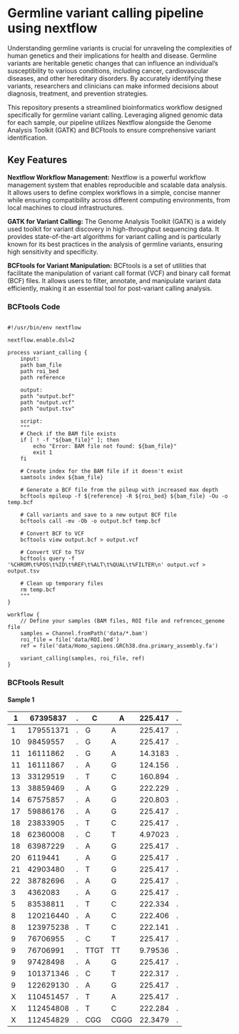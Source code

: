 # Germline variant calling pipeline using nextflow

Understanding germline variants is crucial for unraveling the complexities of human genetics and their implications for health and disease. Germline variants are heritable genetic changes that can influence an individual’s susceptibility to various conditions, including cancer, cardiovascular diseases, and other hereditary disorders. By accurately identifying these variants, researchers and clinicians can make informed decisions about diagnosis, treatment, and prevention strategies.

This repository presents a streamlined bioinformatics workflow designed specifically for germline variant calling. Leveraging aligned genomic data for each sample, our pipeline utilizes Nextflow alongside the Genome Analysis Toolkit (GATK) and BCFtools to ensure comprehensive variant identification.

## Key Features

**Nextflow Workflow Management:** Nextflow is a powerful workflow management system that enables reproducible and scalable data analysis. It allows users to define complex workflows in a simple, concise manner while ensuring compatibility across different computing environments, from local machines to cloud infrastructures.

**GATK for Variant Calling:** The Genome Analysis Toolkit (GATK) is a widely used toolkit for variant discovery in high-throughput sequencing data. It provides state-of-the-art algorithms for variant calling and is particularly known for its best practices in the analysis of germline variants, ensuring high sensitivity and specificity.

**BCFtools for Variant Manipulation:** BCFtools is a set of utilities that facilitate the manipulation of variant call format (VCF) and binary call format (BCF) files. It allows users to filter, annotate, and manipulate variant data efficiently, making it an essential tool for post-variant calling analysis.

### BCFtools Code 

```

#!/usr/bin/env nextflow

nextflow.enable.dsl=2

process variant_calling {
    input:
    path bam_file
    path roi_bed
    path reference

    output:
    path "output.bcf"
    path "output.vcf"
    path "output.tsv"

    script:
    """
    # Check if the BAM file exists
    if [ ! -f "${bam_file}" ]; then
        echo "Error: BAM file not found: ${bam_file}"
        exit 1
    fi

    # Create index for the BAM file if it doesn't exist
    samtools index ${bam_file}

    # Generate a BCF file from the pileup with increased max depth
    bcftools mpileup -f ${reference} -R ${roi_bed} ${bam_file} -Ou -o temp.bcf

    # Call variants and save to a new output BCF file
    bcftools call -mv -Ob -o output.bcf temp.bcf

    # Convert BCF to VCF
    bcftools view output.bcf > output.vcf

    # Convert VCF to TSV
    bcftools query -f '%CHROM\t%POS\t%ID\t%REF\t%ALT\t%QUAL\t%FILTER\n' output.vcf > output.tsv

    # Clean up temporary files
    rm temp.bcf
    """
}

workflow {
    // Define your samples (BAM files, ROI file and refrencec_genome file
    samples = Channel.fromPath('data/*.bam')
    roi_file = file('data/ROI.bed')
    ref = file('data/Homo_sapiens.GRCh38.dna.primary_assembly.fa')

    variant_calling(samples, roi_file, ref)
}

```

### BCFtools Result

#### Sample 1

|   1   |   67395837   |   .  |   C     |   A     |   225.417  |   .  |
|-------|--------------|------|---------|---------|------------|------|
|   1   |   179551371  |   .  |   G     |   A     |   225.417  |   .  |
|   10  |   98459557   |   .  |   G     |   A     |   225.417  |   .  |
|   11  |   16111862   |   .  |   G     |   A     |   14.3183  |   .  |
|   11  |   16111867   |   .  |   A     |   G     |   124.156  |   .  |
|   13  |   33129519   |   .  |   T     |   C     |   160.894  |   .  |
|   13  |   38859469   |   .  |   A     |   G     |   222.229  |   .  |
|   14  |   67575857   |   .  |   A     |   G     |   220.803  |   .  |
|   17  |   59886176   |   .  |   A     |   G     |   225.417  |   .  |
|   18  |   23833905   |   .  |   T     |   C     |   225.417  |   .  |
|   18  |   62360008   |   .  |   C     |   T     |   4.97023  |   .  |
|   18  |   63987229   |   .  |   A     |   G     |   225.417  |   .  |
|   20  |   6119441    |   .  |   A     |   G     |   225.417  |   .  |
|   21  |   42903480   |   .  |   T     |   G     |   225.417  |   .  |
|   22  |   38782696   |   .  |   A     |   G     |   225.417  |   .  |
|   3   |   4362083    |   .  |   A     |   G     |   225.417  |   .  |
|   5   |   83538811   |   .  |   T     |   C     |   222.334  |   .  |
|   8   |   120216440  |   .  |   A     |   C     |   222.406  |   .  |
|   8   |   123975238  |   .  |   T     |   C     |   222.141  |   .  |
|   9   |   76706955   |   .  |   C     |   T     |   225.417  |   .  |
|   9   |   76706991   |   .  |   TTGT  |   TT    |   9.79536  |   .  |
|   9   |   97428498   |   .  |   A     |   G     |   225.417  |   .  |
|   9   |   101371346  |   .  |   C     |   T     |   222.317  |   .  |
|   9   |   122629130  |   .  |   A     |   G     |   225.417  |   .  |
|   X   |   110451457  |   .  |   T     |   A     |   225.417  |   .  |
|   X   |   112454808  |   .  |   T     |   C     |   222.284  |   .  |
|   X   |   112454829  |   .  |   CGG   |   CGGG  |   22.3479  |   .  |

